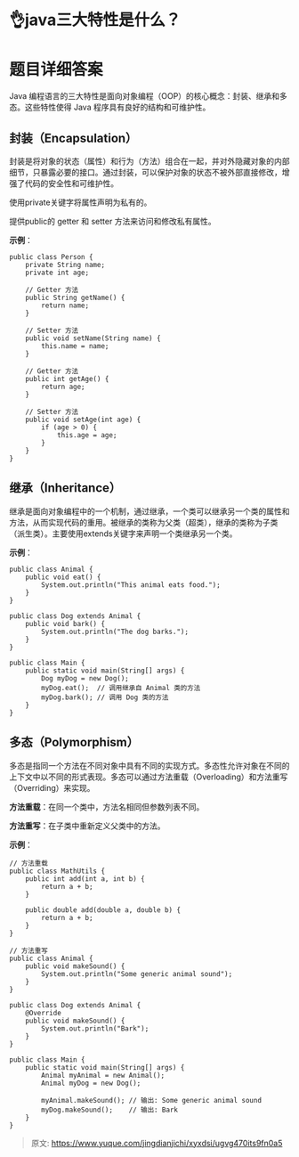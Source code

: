 # 👌java三大特性是什么？

# 题目详细答案
Java 编程语言的三大特性是面向对象编程（OOP）的核心概念：封装、继承和多态。这些特性使得 Java 程序具有良好的结构和可维护性。

## 封装（Encapsulation）
封装是将对象的状态（属性）和行为（方法）组合在一起，并对外隐藏对象的内部细节，只暴露必要的接口。通过封装，可以保护对象的状态不被外部直接修改，增强了代码的安全性和可维护性。

使用private关键字将属性声明为私有的。

提供public的 getter 和 setter 方法来访问和修改私有属性。

**示例**：

```plain
public class Person {
    private String name;
    private int age;

    // Getter 方法
    public String getName() {
        return name;
    }

    // Setter 方法
    public void setName(String name) {
        this.name = name;
    }

    // Getter 方法
    public int getAge() {
        return age;
    }

    // Setter 方法
    public void setAge(int age) {
        if (age > 0) {
            this.age = age;
        }
    }
}
```

## 继承（Inheritance）
继承是面向对象编程中的一个机制，通过继承，一个类可以继承另一个类的属性和方法，从而实现代码的重用。被继承的类称为父类（超类），继承的类称为子类（派生类）。主要使用extends关键字来声明一个类继承另一个类。

**示例**：

```plain
public class Animal {
    public void eat() {
        System.out.println("This animal eats food.");
    }
}

public class Dog extends Animal {
    public void bark() {
        System.out.println("The dog barks.");
    }
}

public class Main {
    public static void main(String[] args) {
        Dog myDog = new Dog();
        myDog.eat();  // 调用继承自 Animal 类的方法
        myDog.bark(); // 调用 Dog 类的方法
    }
}
```

## 多态（Polymorphism）
多态是指同一个方法在不同对象中具有不同的实现方式。多态性允许对象在不同的上下文中以不同的形式表现。多态可以通过方法重载（Overloading）和方法重写（Overriding）来实现。

**方法重载**：在同一个类中，方法名相同但参数列表不同。

**方法重写**：在子类中重新定义父类中的方法。

**示例**：

```plain
// 方法重载
public class MathUtils {
    public int add(int a, int b) {
        return a + b;
    }

    public double add(double a, double b) {
        return a + b;
    }
}

// 方法重写
public class Animal {
    public void makeSound() {
        System.out.println("Some generic animal sound");
    }
}

public class Dog extends Animal {
    @Override
    public void makeSound() {
        System.out.println("Bark");
    }
}

public class Main {
    public static void main(String[] args) {
        Animal myAnimal = new Animal();
        Animal myDog = new Dog();

        myAnimal.makeSound(); // 输出: Some generic animal sound
        myDog.makeSound();    // 输出: Bark
    }
}
```





> 原文: <https://www.yuque.com/jingdianjichi/xyxdsi/ugvg470its9fn0a5>